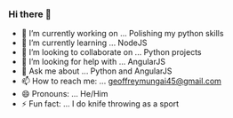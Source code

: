 ### Hi there 👋

- 🔭 I’m currently working on ... Polishing my python skills
- 🌱 I’m currently learning ... NodeJS
- 👯 I’m looking to collaborate on ... Python projects
- 🤔 I’m looking for help with ... AngularJS
- 💬 Ask me about ... Python and AngularJS
- 📫 How to reach me: ... geoffreymungai45@gmail.com
- 😄 Pronouns: ... He/Him
- ⚡ Fun fact: ... I do knife throwing as a sport
